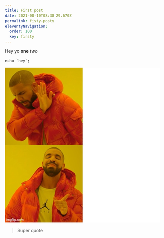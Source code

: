 ```yaml
---
title: First post
date: 2021-08-10T08:38:29.670Z
permalink: fisty-posty
eleventyNavigation:
  order: 100
  key: firsty
---
```

Hey yo **one** *two*

```css
echo `hey`;
```

![](/static/img/e6h_2z7xsaemu8b.jpeg "Hey")

> Super quote